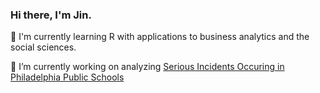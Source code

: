 ### Hi there, I'm Jin. 

🌱 I'm currently learning R with applications to business analytics and the social sciences. 

🔭 I’m currently working on analyzing [Serious Incidents Occuring in Philadelphia Public Schools](https://github.com/itsjustjin/Philly_Schools)




<!--
**itsjustjin/itsjustjin** is a ✨ _special_ ✨ repository because its `README.md` (this file) appears on your GitHub profile.

Here are some ideas to get you started:

- 🌱 I’m currently learning ...
- 👯 I’m looking to collaborate on ...
- 🤔 I’m looking for help with ...
- 💬 Ask me about ...
- 📫 How to reach me: ...
- 😄 Pronouns: ...
- ⚡ Fun fact: ...
-->

